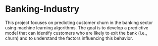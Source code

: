 # Banking-Industry

This project focuses on predicting customer churn in the banking sector using machine learning algorithms. The goal is to develop a predictive model that can identify customers who are likely to exit the bank (i.e., churn) and to understand the factors influencing this behavior.
